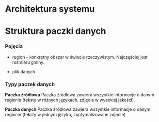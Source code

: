 # Architektura systemu

# Struktura paczki danych

### Pojęcia

- region - konkretny obszar w świecie rzeczywistym. Najczęściej jest rozmiaru gminy.

- plik danych

### Typy paczek danych

**Paczka źródłowa**
Paczka źródłowa zawiera wszystkie informacje o danym regionie (teksty w różnych językach, zdjęcia w wysokiej jakości).

**Paczka danych**
Paczka źródłowa zawiera wszystkie informacje o danym regionie (teksty w jednym języku, zoptymalizowane zdjęcie).
